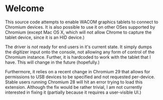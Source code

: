 # Welcome
This source code attempts to enable WACOM graphics tablets to connect to
Chromium devices. It is also possible to use it on other OSes supported by
Chromium (except Mac OS X, which will not allow Chrome to capture the tablet
device, since it is an HID device.)

The driver is *not* ready for end users in it's current state. It simply dumps
the digitizer input onto the console, not allowing any form of control of the
Chromium instance. Further, it is hardcoded to work with the tablet that I have.
This will change in the future (hopefully.)

Furthermore, it relies on a recent change in Chromium 29 that allows for
permissions to USB devices to be specified and not requested per-device.
Stable users running Chromium 28 will hit an error trying to load this 
extension. Although the fix would be rather trivial, I am not currently
interested in fixing it (partially because it requires a user-visible UI.)
